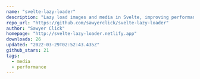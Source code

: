 ```yaml
---
name: "svelte-lazy-loader"
description: "Lazy load images and media in Svelte, improving performance."
repo_url: "https://github.com/sawyerclick/svelte-lazy-loader"
author: "Sawyer Click"
homepage: "http://svelte-lazy-loader.netlify.app"
downloads: 26
updated: "2022-03-29T02:52:43.435Z"
github_stars: 21
tags: 
  - media
  - performance
---
```

